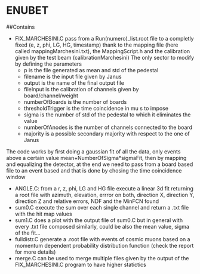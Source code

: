 # ENUBET

##Contains 
- FIX_MARCHESINI.C pass from a Run(numero)_list.root file to a completly fixed (e, z, phi, LG, HG, timestamp) thank to the mapping file (here called mappingMarchesini.txt), the MappingScript.h and the calibration given by the test beam (calibrationMarchesini)
  The only sector to modify by defining the parameters
  - p is the file generated as mean and std of the pedestal
  - filename is the input file given by Janus
  - output is the name of the final output file
  - fileInput is the calibration of channels given by board/channel/weight
  - numberOfBoards is the number of boards
  - thresholdTrigger is the time coincidence in mu s to impose
  - sigma is the number of std of the pedestal to which it eliminates the value
  - numberOfAnodes is the number of channels connected to the board
  - majority is a possible secondary majority with respect to the one of Janus

The code works by first doing a gaussian fit of all the data, only events above a certain value mean+NumberOfSigma*sigmaFit, then by mapping and equalizing the detector, at the end we need to pass from a board based file to an event based and that is done by chosing the time coincidence window 
- ANGLE.C: from a r, z, phi, LG and HG file execute a linear 3d fit returning a root file with azimuth, elevation, errror on both, direction X, direction Y, direction Z and relative errors, NDF and the MinFCN found
- sum0.C execute the sum over each single channel and return a .txt file with the hit map values
- sum1.C does a plot with the output file of sum0.C but in general with every .txt file composed similarly, could be also the mean value, sigma of the fit...
- fulldistr.C generate a .root file with events of cosmic muons based on a momentum dependent probability distribution function (check the report for more details)
- merge.C can be used to merge multiple files given by the output of the FIX_MARCHESINI.C program to have higher statictics
